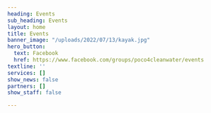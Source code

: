 ```yaml
---
heading: Events
sub_heading: Events
layout: home
title: Events
banner_image: "/uploads/2022/07/13/kayak.jpg"
hero_button:
  text: Facebook
  href: https://www.facebook.com/groups/poco4cleanwater/events
textline: ''
services: []
show_news: false
partners: []
show_staff: false

---
```

